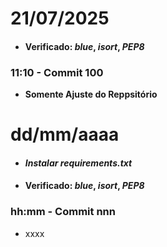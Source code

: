 # **21/07/2025**

- #### Verificado: ***blue***, ***isort***, ***PEP8***

### **11:10  - Commit 100**

- **Somente Ajuste do Reppsitório**

# **dd/mm/aaaa**

- #### ***Instalar requirements.txt***
- #### Verificado: ***blue***, ***isort***, ***PEP8***

### **hh:mm  - Commit nnn**

- xxxx

